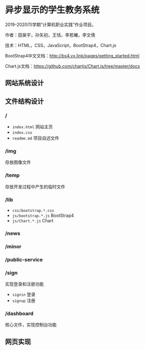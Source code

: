 # 异步显示的学生教务系统

2019-2020(1)学期“计算机职业实践”作业项目。

作者：田昊宇，孙矢初，王恬，李若曦，李文倩

技术：HTML，CSS，JavaScript，BootStrap4，Chart.js

BootStrap4中文文档：http://bs4.vx.link/pages/getting_started.html

Chart.js文档：https://github.com/chartjs/Chart.js/tree/master/docs

## 网站系统设计

## 文件结构设计

### /

* `index.html` 网站主页
* `index.css`
* `readme.md` 项目自述文件

### /img

存放图像文件

### /temp

存放开发过程中产生的临时文件

### /lib

* `css/bootstrap.*.css`
* `js/bootstrap.*.js` BootStrap4
* `js/Chart.*.js` Chart

### /news

### /minor

### /public-service

### /sign

实现登录和注册功能

* `signin` 登录
* `signup` 注册

### /dashboard

核心文件，实现控制台功能

## 网页实现



